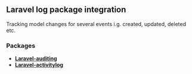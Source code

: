 ## Laravel log package integration

Tracking model changes for several events i.g. created, updated, deleted etc.

### Packages

- **[Laravel-auditing](https://laravel-auditing.com/docs/13.0/introduction)**
- **[Laravel-activitylog](https://spatie.be/docs/laravel-activitylog/v3/installation-and-setup)**
